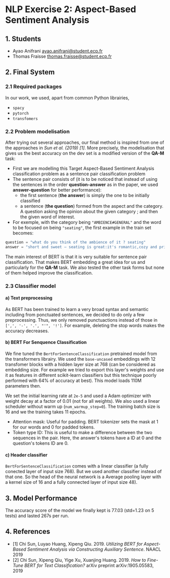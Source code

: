 # NLP Exercise 2: Aspect-Based Sentiment Analysis


## 1. Students

- Ayao Anifrani <ayao.anifrani@student.ecp.fr>
- Thomas Fraisse <thomas.fraisse@student.ecp.fr>

## 2. Final System

### 2.1 Required packages
	
In our work, we used, apart from common Python librairies,
-	`spacy`
- 	`pytorch`
-	`transfomers`

### 2.2 Problem modelisation
	
After trying out several approaches, our final method is inspired from one of the approaches in *Sun et al. (2019) [1]*. More precisely, the modelisation that gives us the best accuracy on the dev set is a modified version of the **QA-M** task:
- First we are modelling this Target Aspect-Based Sentiment Analysis classification problem as a sentence pair classification problem
- The sentence pair consists of (it is to be noticed that instead of using the sentences in the order **question-answer** as in the paper, we used **answer-question** for better performance): 
    - the first sentence (**the answer**) is simply the one to be initially classified
    - a sentence (**the question**) formed from the aspect and the category. A question asking the opinion about the given category ; and then the given word of interest.
- For exemple, with the category being `"AMBIENCE#GENERAL"` and the word to be focused on being `"seating"`, the first example in the train set becomes: 
```python
question = "what do you think of the ambience of it ? seating"
answer = "short and sweet – seating is great:it's romantic,cozy and private."
```

The main interest of BERT is that it is very suitable for sentence pair classification. That makes BERT embedding a great idea for us and particularly for the **QA-M** task. We also tested the other task forms but none of them helped improve the classification.

### 2.3 Classifier model

#### a) Text preprocessing

As BERT has been trained to learn a very broad syntax and semantic including from ponctuated sentences, we decided to do only a few preprocessing. Thus, we only removed punctuactions instead of those in `[',', '-', '.', "'", '!']`. For example, deleting the stop words makes the accuracy decreases.

#### b) BERT For Senquence Classification

We fine tuned the `BertForSentenceClassification` pretrained model from the transformers librairy. We used the `base-uncased` embeddings with 12 transfomer blocks with a hidden layer size at 768 (can be considered as embedding size. For example we tried to export this layer's weights and use it as features in different scikit-learn classifiers but this technique poorly performed with 64% of accuracy at best). This model loads 110M parameters then.

We set the initial learning rate at `2e-5` and used a Adam optimizer with weight decay at a factor of 0.01 (not for all weights). We also used a linear scheduler without warm up (`num_warmup_step=0`). The training batch size is 16 and we the training takes 11 epochs.

- Attention mask: Useful for padding. BERT tokenizer sets the mask at 1 for our words and 0 for padded tokens.
- Token type ID: This is useful to make a difference between the two sequences in the pair. Here, the answer's tokens have a ID at 0 and the question's tokens ID are 0.

#### c) Header classifier
		
`BertForSentenceClassification` comes with a linear classifier (a fully conected layer of input size 768). But we used another classifier instead of that one. So the head of the neural network is a Average pooling layer with a kernel size of 16 and a fully connected layer of input size 48).

## 3. Model Performance
	
The accuracy score of the model we finally kept is 77.03 (std=1.23 on 5 tests) and lasted 267s per run.

## 4. References

-	[1] Chi Sun, Luyao Huang, Xipeng Qiu. 2019. *Utilizing BERT for Aspect-Based Sentiment Analysis via Constructing Auxiliary Sentence*. NAACL 2019
-	[2] Chi Sun, Xipeng Qiu, Yige Xu, Xuanjing Huang. 2019. *How to Fine-Tune BERT for Text Classification?* arXiv preprint arXiv:1905.05583, 2019
